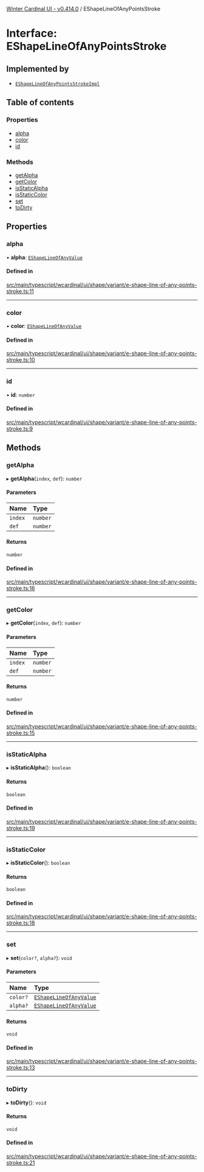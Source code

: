 [Winter Cardinal UI - v0.414.0](../index.md) / EShapeLineOfAnyPointsStroke

# Interface: EShapeLineOfAnyPointsStroke

## Implemented by

- [`EShapeLineOfAnyPointsStrokeImpl`](../classes/EShapeLineOfAnyPointsStrokeImpl.md)

## Table of contents

### Properties

- [alpha](EShapeLineOfAnyPointsStroke.md#alpha)
- [color](EShapeLineOfAnyPointsStroke.md#color)
- [id](EShapeLineOfAnyPointsStroke.md#id)

### Methods

- [getAlpha](EShapeLineOfAnyPointsStroke.md#getalpha)
- [getColor](EShapeLineOfAnyPointsStroke.md#getcolor)
- [isStaticAlpha](EShapeLineOfAnyPointsStroke.md#isstaticalpha)
- [isStaticColor](EShapeLineOfAnyPointsStroke.md#isstaticcolor)
- [set](EShapeLineOfAnyPointsStroke.md#set)
- [toDirty](EShapeLineOfAnyPointsStroke.md#todirty)

## Properties

### alpha

• **alpha**: [`EShapeLineOfAnyValue`](../index.md#eshapelineofanyvalue)

#### Defined in

[src/main/typescript/wcardinal/ui/shape/variant/e-shape-line-of-any-points-stroke.ts:11](https://github.com/winter-cardinal/winter-cardinal-ui/blob/v0.414.0/src/main/typescript/wcardinal/ui/shape/variant/e-shape-line-of-any-points-stroke.ts#L11)

___

### color

• **color**: [`EShapeLineOfAnyValue`](../index.md#eshapelineofanyvalue)

#### Defined in

[src/main/typescript/wcardinal/ui/shape/variant/e-shape-line-of-any-points-stroke.ts:10](https://github.com/winter-cardinal/winter-cardinal-ui/blob/v0.414.0/src/main/typescript/wcardinal/ui/shape/variant/e-shape-line-of-any-points-stroke.ts#L10)

___

### id

• **id**: `number`

#### Defined in

[src/main/typescript/wcardinal/ui/shape/variant/e-shape-line-of-any-points-stroke.ts:9](https://github.com/winter-cardinal/winter-cardinal-ui/blob/v0.414.0/src/main/typescript/wcardinal/ui/shape/variant/e-shape-line-of-any-points-stroke.ts#L9)

## Methods

### getAlpha

▸ **getAlpha**(`index`, `def`): `number`

#### Parameters

| Name | Type |
| :------ | :------ |
| `index` | `number` |
| `def` | `number` |

#### Returns

`number`

#### Defined in

[src/main/typescript/wcardinal/ui/shape/variant/e-shape-line-of-any-points-stroke.ts:16](https://github.com/winter-cardinal/winter-cardinal-ui/blob/v0.414.0/src/main/typescript/wcardinal/ui/shape/variant/e-shape-line-of-any-points-stroke.ts#L16)

___

### getColor

▸ **getColor**(`index`, `def`): `number`

#### Parameters

| Name | Type |
| :------ | :------ |
| `index` | `number` |
| `def` | `number` |

#### Returns

`number`

#### Defined in

[src/main/typescript/wcardinal/ui/shape/variant/e-shape-line-of-any-points-stroke.ts:15](https://github.com/winter-cardinal/winter-cardinal-ui/blob/v0.414.0/src/main/typescript/wcardinal/ui/shape/variant/e-shape-line-of-any-points-stroke.ts#L15)

___

### isStaticAlpha

▸ **isStaticAlpha**(): `boolean`

#### Returns

`boolean`

#### Defined in

[src/main/typescript/wcardinal/ui/shape/variant/e-shape-line-of-any-points-stroke.ts:19](https://github.com/winter-cardinal/winter-cardinal-ui/blob/v0.414.0/src/main/typescript/wcardinal/ui/shape/variant/e-shape-line-of-any-points-stroke.ts#L19)

___

### isStaticColor

▸ **isStaticColor**(): `boolean`

#### Returns

`boolean`

#### Defined in

[src/main/typescript/wcardinal/ui/shape/variant/e-shape-line-of-any-points-stroke.ts:18](https://github.com/winter-cardinal/winter-cardinal-ui/blob/v0.414.0/src/main/typescript/wcardinal/ui/shape/variant/e-shape-line-of-any-points-stroke.ts#L18)

___

### set

▸ **set**(`color?`, `alpha?`): `void`

#### Parameters

| Name | Type |
| :------ | :------ |
| `color?` | [`EShapeLineOfAnyValue`](../index.md#eshapelineofanyvalue) |
| `alpha?` | [`EShapeLineOfAnyValue`](../index.md#eshapelineofanyvalue) |

#### Returns

`void`

#### Defined in

[src/main/typescript/wcardinal/ui/shape/variant/e-shape-line-of-any-points-stroke.ts:13](https://github.com/winter-cardinal/winter-cardinal-ui/blob/v0.414.0/src/main/typescript/wcardinal/ui/shape/variant/e-shape-line-of-any-points-stroke.ts#L13)

___

### toDirty

▸ **toDirty**(): `void`

#### Returns

`void`

#### Defined in

[src/main/typescript/wcardinal/ui/shape/variant/e-shape-line-of-any-points-stroke.ts:21](https://github.com/winter-cardinal/winter-cardinal-ui/blob/v0.414.0/src/main/typescript/wcardinal/ui/shape/variant/e-shape-line-of-any-points-stroke.ts#L21)
